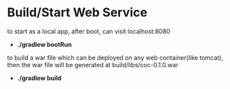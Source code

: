# Build/Start Web Service
to start as a local app, after boot, can visit localhost:8080

- **./gradlew bootRun**

to build a war file which can be deployed on any web container(like tomcat), then the war file will be generated at build/libs/coc-0.1.0.war

- **./gradlew build** 

